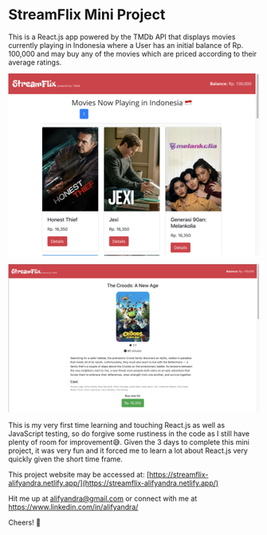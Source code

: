 # StreamFlix Mini Project

This is a React.js app powered by the TMDb API that displays movies currently playing in Indonesia where a User has an initial balance of Rp. 100,000 and may buy any of the movies which are priced according to their average ratings.

![Screen Shot 2021-01-22 at 22.15.37](./screenshots/home.png)

![movie](./screenshots/movie.png)



This is my very first time learning and touching React.js as well as JavaScript testing, so do forgive some rustiness in the code as I still have plenty of room for improvement😅. Given the 3 days to complete this mini project, it was very fun and it forced me to learn a lot about React.js very quickly given the short time frame. 

This project website may be accessed at: [https://streamflix-alifyandra.netlify.app/](https://streamflix-alifyandra.netlify.app/) 

Hit me up at alifyandra@gmail.com or connect with me at https://www.linkedin.com/in/alifyandra/

Cheers! 👋